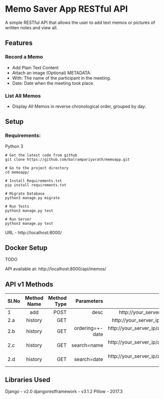 # Memo Saver App RESTful API

A simple RESTful API that allows the user to add text memos or pictures of written notes and view all.

## Features

### Record a Memo

* Add Plain Text Content
* Attach an image (Optional)
METADATA:
* With: The name of the participant in the meeting.
* Date: Date when the meeting took place.

### List All Memos

* Display All Memos in reverse chronological order, grouped by day.

## Setup

### Requirements:
Python 3

```
# Get the latest code from github
git clone https://github.com/balrampariyarath/memoapp.git

# Go to the project directory
cd memoapp/

# Install Requirements.txt
pip install requirements.txt

# Migrate Database
python3 manage.py migrate

# Run Tests
python3 manage.py test

# Run Server
python3 manage.py test
```

URL - http://localhost:8000/

## Docker Setup

TODO

API available at: http://localhost:8000/api/memos/


## API v1 Methods

| Sl.No | Method Name | Method Type | Parameters | URL | 
|-|:--:|--:|--:|--:|
| 1 | add | POST | desc | http://your_server_ip/api/memos/add |
| 2.a | history | GET |  | http://your_server_ip/api/memos/history |
| 2.b | history | GET | ordering=+-date | http://your_server_ip/api/memos/history/?ordering=-date |
| 2.c | history | GET | search=name  | http://your_server_ip/api/memos/history/?search=name |
| 2.d | history | GET | search=date  | http://your_server_ip/api/memos/history/?search=date |

## Libraries Used
Django - v2.0
djangorestframework - v3.1.2
Pillow - 2017.3